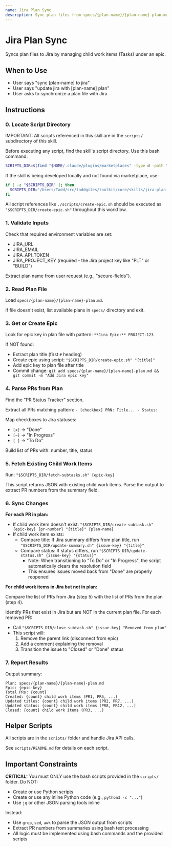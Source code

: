 ```yaml
---
name: Jira Plan Sync
description: Sync plan files from specs/{plan-name}/{plan-name}-plan.md to Jira. Creates/updates/closes subtasks under an epic. Use when user asks to sync a plan to Jira.
---
```


# Jira Plan Sync

Syncs plan files to Jira by managing child work items (Tasks) under an epic.

## When to Use

- User says "sync [plan-name] to jira"
- User says "update jira with [plan-name] plan"
- User asks to synchronize a plan file with Jira

## Instructions

### 0. Locate Script Directory

IMPORTANT: All scripts referenced in this skill are in the `scripts/` subdirectory of this skill.

Before executing any script, find the skill's script directory. Use this bash command:
```bash
SCRIPTS_DIR=$(find "$HOME/.claude/plugins/marketplaces" -type d -path "*/toolkit/core/skills/jira-plan-sync/scripts" 2>/dev/null | head -1)
```

If the skill is being developed locally and not found via marketplace, use:
```bash
if [ -z "$SCRIPTS_DIR" ]; then
  SCRIPTS_DIR="/Users/Tadd/src/taddgiles/toolkit/core/skills/jira-plan-sync/scripts"
fi
```

All script references like `./scripts/create-epic.sh` should be executed as `"$SCRIPTS_DIR/create-epic.sh"` throughout this workflow.

### 1. Validate Inputs

Check that required environment variables are set:
- JIRA_URL
- JIRA_EMAIL
- JIRA_API_TOKEN
- JIRA_PROJECT_KEY (required - the Jira project key like "PLT" or "BUILD")

Extract plan name from user request (e.g., "secure-fields").

### 2. Read Plan File

Load `specs/{plan-name}/{plan-name}-plan.md`.

If file doesn't exist, list available plans in `specs/` directory and exit.

### 3. Get or Create Epic

Look for epic key in plan file with pattern: `**Jira Epic:** PROJECT-123`

If NOT found:
- Extract plan title (first `#` heading)
- Create epic using script: `"$SCRIPTS_DIR/create-epic.sh" "{title}"`
- Add epic key to plan file after title
- Commit change: `git add specs/{plan-name}/{plan-name}-plan.md && git commit -m "Add Jira epic key"`

### 4. Parse PRs from Plan

Find the "PR Status Tracker" section.

Extract all PRs matching pattern: `- [checkbox] PRN: Title... - Status:`

Map checkboxes to Jira statuses:
- `[x]` → "Done"
- `[~]` → "In Progress"
- `[ ]` → "To Do"

Build list of PRs with: number, title, status

### 5. Fetch Existing Child Work Items

Run: `"$SCRIPTS_DIR/fetch-subtasks.sh" {epic-key}`

This script returns JSON with existing child work items. Parse the output to extract PR numbers from the summary field.

### 6. Sync Changes

**For each PR in plan:**
- If child work item doesn't exist: `"$SCRIPTS_DIR/create-subtask.sh" {epic-key} {pr-number} "{title}" {plan-name}`
- If child work item exists:
  - Compare title: If Jira summary differs from plan title, run `"$SCRIPTS_DIR/update-summary.sh" {issue-key} "{title}"`
  - Compare status: If status differs, run `"$SCRIPTS_DIR/update-status.sh" {issue-key} "{status}"`
    - Note: When transitioning to "To Do" or "In Progress", the script automatically clears the resolution field
    - This ensures issues moved back from "Done" are properly reopened

**For child work items in Jira but not in plan:**

Compare the list of PRs from Jira (step 5) with the list of PRs from the plan (step 4).

Identify PRs that exist in Jira but are NOT in the current plan file. For each removed PR:
- Call `"$SCRIPTS_DIR/close-subtask.sh" {issue-key} "Removed from plan"`
- This script will:
  1. Remove the parent link (disconnect from epic)
  2. Add a comment explaining the removal
  3. Transition the issue to "Closed" or "Done" status

### 7. Report Results

Output summary:
```
Plan: specs/{plan-name}/{plan-name}-plan.md
Epic: {epic-key}
Total PRs: {count}
Created: {count} child work items (PR1, PR5, ...)
Updated titles: {count} child work items (PR2, PR7, ...)
Updated status: {count} child work items (PR8, PR12, ...)
Closed: {count} child work items (PR3, ...)
```

## Helper Scripts

All scripts are in the `scripts/` folder and handle Jira API calls.

See `scripts/README.md` for details on each script.

## Important Constraints

**CRITICAL:** You must ONLY use the bash scripts provided in the `scripts/` folder. Do NOT:
- Create or use Python scripts
- Create or use any inline Python code (e.g., `python3 -c "..."`)
- Use `jq` or other JSON parsing tools inline

Instead:
- Use `grep`, `sed`, `awk` to parse the JSON output from scripts
- Extract PR numbers from summaries using bash text processing
- All logic must be implemented using bash commands and the provided scripts
